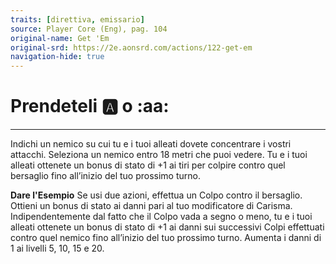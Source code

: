 ```yaml
---
traits: [direttiva, emissario]
source: Player Core (Eng), pag. 104
original-name: Get 'Em
original-srd: https://2e.aonsrd.com/actions/122-get-em
navigation-hide: true
---
```


# Prendeteli :a: o :aa:

---

Indichi un nemico su cui tu e i tuoi alleati dovete concentrare i vostri
attacchi. Seleziona un nemico entro 18 metri che puoi vedere. Tu e i tuoi
alleati ottenete un bonus di stato di +1 ai tiri per colpire contro quel
bersaglio fino all’inizio del tuo prossimo turno.

**Dare l'Esempio** Se usi due azioni, effettua un Colpo contro il bersaglio.
Ottieni un bonus di stato ai danni pari al tuo modificatore di Carisma.
Indipendentemente dal fatto che il Colpo vada a segno o meno, tu e i tuoi
alleati ottenete un bonus di stato di +1 ai danni sui successivi Colpi
effettuati contro quel nemico fino all’inizio del tuo prossimo turno. Aumenta i
danni di 1 ai livelli 5, 10, 15 e 20.
